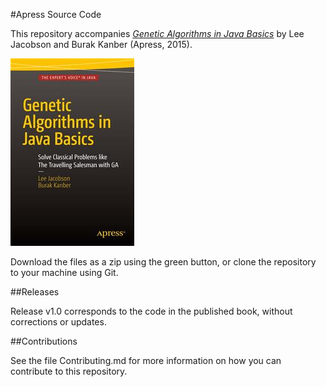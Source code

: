 #Apress Source Code

This repository accompanies [*Genetic Algorithms in Java Basics*](http://www.apress.com/9781484203293) by Lee Jacobson and Burak Kanber (Apress, 2015).

![Cover image](9781484203293.jpg)

Download the files as a zip using the green button, or clone the repository to your machine using Git.

##Releases

Release v1.0 corresponds to the code in the published book, without corrections or updates.

##Contributions

See the file Contributing.md for more information on how you can contribute to this repository.
